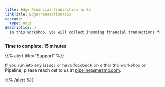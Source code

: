 ```yaml
---
title: Edge Financial Transaction to S3
linkTitle: EdgeTransactionToS3
cascade:
  type: docs
description: >
  In this workshop, you will collect incoming financial transactions from edge devices, encrypt them in motion, filter, reduce and pass the information downstream to S3.  This is a common scenario in retail, banking and other industries with many complexities to consider.  A simplified version is presented to illustrate the fundamentals of the Mezmo Platform.
---
```


**Time to complete: 15 minutes**

{{% alert title="Support" %}}

If you run into any issues or have feedback on either the workshop or Pipeline, please reach out to us at [pipeline@mezmo.com](mailto:pipeline@mezmo.com).

{{% /alert %}}
